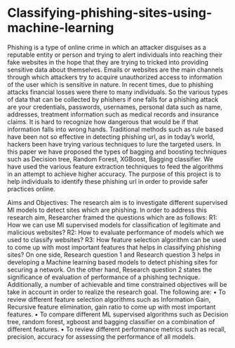 # Classifying-phishing-sites-using-machine-learning
Phishing is a type of online crime in which an attacker disguises as a reputable entity or person and trying to alert individuals into reaching their fake websites in the hope that they are trying to tricked into providing sensitive data about themselves. Emails or websites are the main channels through which attackers try to acquire unauthorized access to information of the user which is sensitive in nature. In recent times, due to phishing attacks financial losses were there to many individuals. So the various types of data that can be collected by phishers if one falls for a phishing attack are your credentials, passwords, usernames, personal data such as name, addresses, treatment information such as medical records and insurance claims. It is hard to recognize how dangerous that would be if that information falls into wrong hands. Traditional methods such as rule based have been not so effective in detecting phishing url, as in today’s world, hackers been have trying various techniques to lure the targeted users. In this paper we have proposed the types of bagging and boosting techniques such as Decision tree, Random Forest, XGBoost, Bagging classifier. We have used the various feature extraction techniques to feed the algorithms in an attempt to achieve higher accuracy. The purpose of this project is to help individuals to identify these phishing url in order to provide safer practices online. 








Aims and Objectives:
The research aim is to investigate different supervised Ml models to detect sites which are phishing. In order to address this research aim, Researcher framed the questions which are as follows:
R1: How we can use Ml supervised models for classification of legitimate and malicious websites?
R2: How to evaluate performance of models which we used to classify websites?
R3: How feature selection algorithm can be used to come up with most important features that helps in classifying phishing sites?
On one side, Research question 1 and Research question 3 helps in developing a Machine learning based models to detect phishing sites for securing a network. On the other hand, Research question 2 states the significance of evaluation of performance of a phishing technique.
Additionally, a number of achievable and time constrained objectives will be take in account in order to realize the research goal. The following are:
•	To review different feature selection algorithms such as Information Gain, Recursive feature elimination, gain ratio to come up with most important features.
•	To compare different ML supervised algorithms such as Decision tree, random forest, xgboost and bagging classifier on a combination of different features.
•	To review different performance metrics such as recall, precision, accuracy for assessing the performance of all models.
